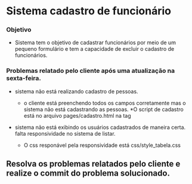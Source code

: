 # Sistema cadastro de funcionário

### Objetivo
* Sistema tem o objetivo de cadastrar funcionários por meio de um pequeno formulário e tem a capacidade de excluir o cadastro de funcionários.

### Problemas relatado pelo cliente após uma atualização na sexta-feira.
* sistema não está realizando cadastro de pessoas.
    * o cliente está preenchendo todos os campos corretamente mas o sistema não está cadastrando as pessoas.
    *O script de cadastro está no arquivo pages/cadastro.html na tag <script></script>
    
* sistema não está exibindo os usuários cadastrados de maneira certa. falta responsividade no sistema de listar.
    * O css responável pela responsividade está css/style_tabela.css


## Resolva os problemas relatados pelo cliente e realize o commit do problema solucionado.
